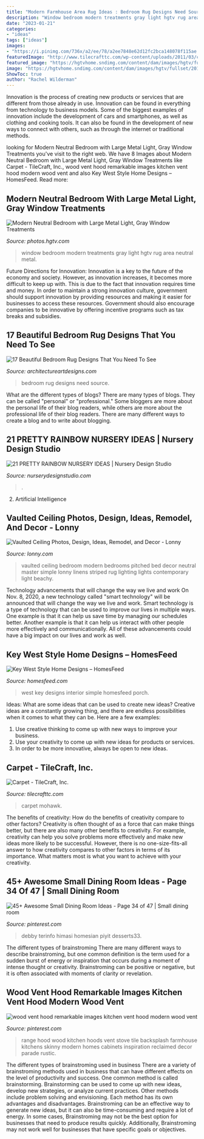 ```yaml
---
title: "Modern Farmhouse Area Rug Ideas : Bedroom Rug Designs Need Source"
description: "Window bedroom modern treatments gray light hgtv rug area neutral metal"
date: "2023-01-21"
categories:
- "ideas"
tags: ["ideas"]
images:
- "https://i.pinimg.com/736x/a2/ee/78/a2ee7848e62d12fc2bca148078f115ae.jpg"
featuredImage: "http://www.tilecrafttc.com/wp-content/uploads/2011/03/carpet202_Mohawk.jpg"
featured_image: "https://hgtvhome.sndimg.com/content/dam/images/hgtv/fullset/2015/6/30/2/Brianne-Bishop_West-Loop-Penthouse_7.jpg.rend.hgtvcom.616.924.suffix/1435696237978.jpeg"
image: "https://hgtvhome.sndimg.com/content/dam/images/hgtv/fullset/2015/6/30/2/Brianne-Bishop_West-Loop-Penthouse_7.jpg.rend.hgtvcom.616.924.suffix/1435696237978.jpeg"
ShowToc: true
author: "Rachel Wilderman"
---
```



Innovation is the process of creating new products or services that are different from those already in use. Innovation can be found in everything from technology to business models. Some of the biggest examples of innovation include the development of cars and smartphones, as well as clothing and cooking tools. It can also be found in the development of new ways to connect with others, such as through the internet or traditional methods.

	

		
looking for Modern Neutral Bedroom with Large Metal Light, Gray Window Treatments you've visit to the right web. We have 8 Images about Modern Neutral Bedroom with Large Metal Light, Gray Window Treatments like Carpet - TileCraft, Inc., wood vent hood remarkable images kitchen vent hood modern wood vent and also Key West Style Home Designs – HomesFeed. Read more:
		
    
## Modern Neutral Bedroom With Large Metal Light, Gray Window Treatments

<img loading=lazy src="https://hgtvhome.sndimg.com/content/dam/images/hgtv/fullset/2015/6/30/2/Brianne-Bishop_West-Loop-Penthouse_7.jpg.rend.hgtvcom.616.924.suffix/1435696237978.jpeg" onerror="this.onerror=null;this.src='https://tse1.mm.bing.net/th?id=OIP.ZRQCmt2eOf9aaGfSwL2XlwHaLH&amp;pid=15.1';" alt="Modern Neutral Bedroom with Large Metal Light, Gray Window Treatments">

_Source: photos.hgtv.com_

>window bedroom modern treatments gray light hgtv rug area neutral metal. 

	

Future Directions for Innovation:
Innovation is a key to the future of the economy and society. However, as innovation increases, it becomes more difficult to keep up with. This is due to the fact that innovation requires time and money. In order to maintain a strong innovation culture, government should support innovation by providing resources and making it easier for businesses to access these resources. Government should also encourage companies to be innovative by offering incentive programs such as tax breaks and subsidies.

    
## 17 Beautiful Bedroom Rug Designs That You Need To See

<img loading=lazy src="https://www.architectureartdesigns.com/wp-content/uploads/2016/06/9-60-630x606.jpg" onerror="this.onerror=null;this.src='https://tse4.mm.bing.net/th?id=OIP.93VZx-7ndyZFRi6vswpHlwHaHH&amp;pid=15.1';" alt="17 Beautiful Bedroom Rug Designs That You Need To See">

_Source: architectureartdesigns.com_

>bedroom rug designs need source. 

	

What are the different types of blogs?
There are many types of blogs. They can be called "personal" or "professional." Some bloggers are more about the personal life of their blog readers, while others are more about the professional life of their blog readers. There are many different ways to create a blog and to write about blogging.

    
## 21 PRETTY RAINBOW NURSERY IDEAS | Nursery Design Studio

<img loading=lazy src="https://www.nurserydesignstudio.com/wp-content/uploads/2020/05/RAINBOW-NURSERY-IDEAS-19.png" onerror="this.onerror=null;this.src='https://tse3.mm.bing.net/th?id=OIP.Gmm7J-dxcrSTbLYj8bGTkQHaKX&amp;pid=15.1';" alt="21 PRETTY RAINBOW NURSERY IDEAS | Nursery Design Studio">

_Source: nurserydesignstudio.com_

>. 

	

2. Artificial Intelligence 

    
## Vaulted Ceiling Photos, Design, Ideas, Remodel, And Decor - Lonny

<img loading=lazy src="http://www1.pictures.lonny.com/lo/wjRT_NUfK4Ex.jpg" onerror="this.onerror=null;this.src='https://tse2.mm.bing.net/th?id=OIP.9Nxny7DajhsfsNrSe-72ygHaLH&amp;pid=15.1';" alt="Vaulted Ceiling Photos, Design, Ideas, Remodel, and Decor - Lonny">

_Source: lonny.com_

>vaulted ceiling bedroom modern bedrooms pitched bed decor neutral master simple lonny linens striped rug lighting lights contemporary light beachy. 

	

Technology advancements that will change the way we live and work
On Nov. 8, 2020, a new technology called "smart technology" will be announced that will change the way we live and work. Smart technology is a type of technology that can be used to improve our lives in multiple ways. One example is that it can help us save time by managing our schedules better. Another example is that it can help us interact with other people more effectively and communicationally. All of these advancements could have a big impact on our lives and work as well.

    
## Key West Style Home Designs – HomesFeed

<img loading=lazy src="https://homesfeed.com/wp-content/uploads/2015/07/simple-Key-West-interior-design-with-a-pair-of-wood-chairs-and-L-shape-sofa-with-high-built-in-headrest-feature.jpg" onerror="this.onerror=null;this.src='https://tse2.mm.bing.net/th?id=OIP.7eVdEol1Yaz_NM78wNQ9hgHaLH&amp;pid=15.1';" alt="Key West Style Home Designs – HomesFeed">

_Source: homesfeed.com_

>west key designs interior simple homesfeed porch. 

	

Ideas: What are some ideas that can be used to create new ideas?
Creative ideas are a constantly growing thing, and there are endless possibilities when it comes to what they can be. Here are a few examples:
1. Use creative thinking to come up with new ways to improve your business.
2. Use your creativity to come up with new ideas for products or services.
3. In order to be more innovative, always be open to new ideas.

    
## Carpet - TileCraft, Inc.

<img loading=lazy src="http://www.tilecrafttc.com/wp-content/uploads/2011/03/carpet202_Mohawk.jpg" onerror="this.onerror=null;this.src='https://tse1.mm.bing.net/th?id=OIP.RcGSuKAcOgzyWUo3HnKVJAHaKM&amp;pid=15.1';" alt="Carpet - TileCraft, Inc.">

_Source: tilecrafttc.com_

>carpet mohawk. 

	

The benefits of creativity: How do the benefits of creativity compare to other factors?
Creativity is often thought of as a force that can make things better, but there are also many other benefits to creativity. For example, creativity can help you solve problems more effectively and make new ideas more likely to be successful. However, there is no one-size-fits-all answer to how creativity compares to other factors in terms of its importance. What matters most is what you want to achieve with your creativity.

    
## 45+ Awesome Small Dining Room Ideas - Page 34 Of 47 | Small Dining Room

<img loading=lazy src="https://i.pinimg.com/736x/a2/ee/78/a2ee7848e62d12fc2bca148078f115ae.jpg" onerror="this.onerror=null;this.src='https://tse1.mm.bing.net/th?id=OIP.tOXe-DG7T2ORwt1hCWMxMgHaLH&amp;pid=15.1';" alt="45+ Awesome Small Dining Room Ideas - Page 34 of 47 | Small dining room">

_Source: pinterest.com_

>debby terinfo himasi homesian piyit desserts33. 

	

The different types of brainstroming
There are many different ways to describe brainstroming, but one common definition is the term used for a sudden burst of energy or inspiration that occurs during a moment of intense thought or creativity. Brainstroming can be positive or negative, but it is often associated with moments of clarity or revelation.

    
## Wood Vent Hood Remarkable Images Kitchen Vent Hood Modern Wood Vent

<img loading=lazy src="https://i.pinimg.com/736x/76/b2/cb/76b2cb0489f5aaebc44957254baf0b44.jpg" onerror="this.onerror=null;this.src='https://tse4.mm.bing.net/th?id=OIP.zVhOeY7lrSzbWPdxx44vMgHaLH&amp;pid=15.1';" alt="wood vent hood remarkable images kitchen vent hood modern wood vent">

_Source: pinterest.com_

>range hood wood kitchen hoods vent stove tile backsplash farmhouse kitchens skinny modern homes cabinets inspiration reclaimed decor parade rustic. 

	

The different types of brainstroming used in business
There are a variety of brainstroming methods used in business that can have different effects on the level of productivity and success. One common method is called brainstorming. Brainstorming can be used to come up with new ideas, develop new strategies, or analyze current practices. Other methods include problem solving and envisioning. Each method has its own advantages and disadvantages.
Brainstroming can be an effective way to generate new ideas, but it can also be time-consuming and require a lot of energy. In some cases, Brainstroming may not be the best option for businesses that need to produce results quickly. Additionally, Brainstroming may not work well for businesses that have specific goals or objectives.

